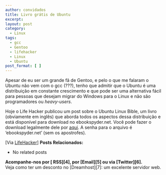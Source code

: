 ```yaml
---
author: convidados
title: Livro grátis de Ubuntu
excerpt:
layout: post
category:
  - Linux
tags:
  - gcc
  - Gentoo
  - lifehacker
  - Linux
  - Ubuntu
post_format: [ ]
---
```

Apesar de eu ser um grande fã de Gentoo, e pelo o que me falaram o Ubuntu não vem com o gcc (???), tenho que admitir que o Ubuntu é uma distribuição em constante crescimento e que pode ser uma alternativa fácil para pessoas que desejam migrar do Windows para o Linux e não são programadores ou *heavy-users*.

Hoje o Life Hacker publicou um post sobre o Ubuntu Linux Bible, um livro (obviamente em inglês) que aborda todos os aspectos dessa distribuição e está disponível para download no ebookspyder.net. Você pode fazer o download legalmente dele por [aqui][1]. A senha para o arquivo é ‘ebookspyder.net’ (sem os apostrofes).

[Via [LifeHacker][2]] 
**Posts Relacionados:** 
*   No related posts









**Acompanhe-nos por [ RSS][4], por [Email][5] ou via [Twitter][6].**  
Veja como ter um desconto no [Dreamhost][7]: um excelente servidor web.

 [1]: http://ebookspyder.net/index.php/2007/03/03/ubuntu-linux-bible.html "Ubuntu Linux Bible"
 [2]: http://lifehacker.com/software/ubuntu/learn-ubuntu-linux-with-freely-available-ebook-241847.php "Learn Ubuntu Linux with freely available e-book"





